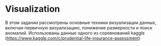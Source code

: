 # Visualization
В этом задании рассмотрены основные техники визуализации данных, 
включая первичную визуализацию, понижение размерности и поиск аномалий. 
Использованы данные одного из соревнований kaggle (https://www.kaggle.com/c/prudential-life-insurance-assessment)
